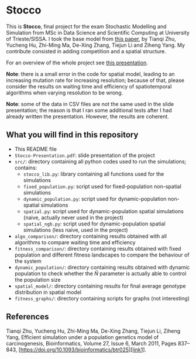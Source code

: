 # Stocco

This is **Stocco**, final project for the exam Stochastic Modelling and Simulation from MSc in Data Science and Scientific Computing 
at University of Trieste/SISSA. I took the base model from [this paper][link1], by Tianqi Zhu, Yucheng Hu, Zhi-Ming Ma, De-Xing Zhang,
Tiejun Li and Ziheng Yang. My contribute consisted in adding competition and a spatial structure.

For an overview of the whole project see [this presentation](Stocco-Presentation.pdf).

**Note**: there is a small error in the code for spatial model, leading to an increasing mutation rate for increasing resolution;
because of that, please consider the results on waiting time and efficiency of spatiotemporal algorithms when varying resolution to
be wrong.

**Note**: some of the data in CSV files are not the same used in the slide presentation; the reason is that I ran some additional 
tests after I had already written the presentation. However, the results are coherent.


## What you will find in this repository

- This README file
- `Stocco-Presentation.pdf`: slide presentation of the project
- `src/`: directory containing all python codes used to run the simulations; contains:
  - `stocco_lib.py`: library containing all functions used for the simulations
  - `fixed_population.py`: script used for fixed-population non-spatial simulations
  - `dynamic_population.py`: script used for dynamic-population non-spatial simulations
  - `spatial.py`: script used for dynamic-population spatial simulations (naive, actually never used in the project)
  - `spatial_ngb.py`: script used for dynamic-population spatial simulations (less naive, used in the project)
- `algo_comparison/`: directory containing results obtained with all algorithms to compare waiting time and efficiency
- `fitness_comparison/`: directory containing results obtained with fixed population and different fitness landscapes to compare the
  behaviour of the system
- `dynamic_population/`: directory containing results obtained with dynamic population to check whether the $\tilde{N}$ parameter is
  actually able to control the population size
- `spatial_model/`: directory containing results for final average genotype distribution in spatial model
- `fitness_graphs/`: directory containing scripts for graphs (not interesting)


## References

Tianqi Zhu, Yucheng Hu, Zhi-Ming Ma, De-Xing Zhang, Tiejun Li, Ziheng Yang, Efficient simulation under a population genetics model of carcinogenesis, Bioinformatics, Volume 27, Issue 6, March 2011, Pages 837–843, [https://doi.org/10.1093/bioinformatics/btr025][link1].



[link1]: https://doi.org/10.1093/bioinformatics/btr025
